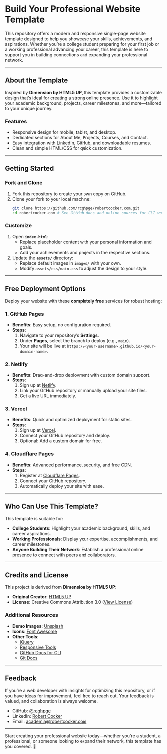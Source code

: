 # Build Your Professional Website Template

This repository offers a modern and responsive single-page website template designed to help you showcase your skills, achievements, and aspirations. Whether you’re a college student preparing for your first job or a working professional advancing your career, this template is here to support you in building connections and expanding your professional network.

---

## About the Template

Inspired by **Dimension by HTML5 UP**, this template provides a customizable design that’s ideal for creating a strong online presence. Use it to highlight your academic background, projects, career milestones, and more—tailored to your unique journey.

### Features
- Responsive design for mobile, tablet, and desktop.
- Dedicated sections for About Me, Projects, Courses, and Contact.
- Easy integration with LinkedIn, GitHub, and downloadable resumes.
- Clean and simple HTML/CSS for quick customization.

---

## Getting Started

### Fork and Clone
1. Fork this repository to create your own copy on GitHub.
2. Clone your fork to your local machine:
   ```bash
   git clone https://github.com/rcghpge/robertcocker.com.git 
   cd robertcocker.com # See GitHub docs and online sources for CLI workflows @ the command line.
   ```
### Customize
1. Open **`index.html`**:
   - Replace placeholder content with your personal information and goals.
   - Add your achievements and projects in the respective sections.
2. Update the **`assets/`** directory:
   - Replace default images in `images/` with your own.
   - Modify `assets/css/main.css` to adjust the design to your style.

---

## Free Deployment Options

Deploy your website with these **completely free** services for robust hosting:

### **1. GitHub Pages**
- **Benefits**: Easy setup, no configuration required.
- **Steps**:
  1. Navigate to your repository’s **Settings**.
  2. Under **Pages**, select the branch to deploy (e.g., `main`).
  3. Your site will be live at `https://<your-username>.github.io/<your-domain-name>`.

### **2. Netlify**
- **Benefits**: Drag-and-drop deployment with custom domain support.
- **Steps**:
  1. Sign up at [Netlify](https://www.netlify.com).
  2. Link your GitHub repository or manually upload your site files.
  3. Get a live URL immediately.

### **3. Vercel**
- **Benefits**: Quick and optimized deployment for static sites.
- **Steps**:
  1. Sign up at [Vercel](https://vercel.com).
  2. Connect your GitHub repository and deploy.
  3. Optional: Add a custom domain for free.

### **4. Cloudflare Pages**
- **Benefits**: Advanced performance, security, and free CDN.
- **Steps**:
  1. Register at [Cloudflare Pages](https://pages.cloudflare.com).
  2. Connect your GitHub repository.
  3. Automatically deploy your site with ease.

---

## Who Can Use This Template?

This template is suitable for:
- **College Students**: Highlight your academic background, skills, and career aspirations.
- **Working Professionals**: Display your expertise, accomplishments, and career milestones.
- **Anyone Building Their Network**: Establish a professional online presence to connect with peers and collaborators.

---

## Credits and License

This project is derived from **Dimension by HTML5 UP**:
- **Original Creator**: [HTML5 UP](https://html5up.net)
- **License**: Creative Commons Attribution 3.0 ([View License](https://html5up.net/license))

### Additional Resources
- **Demo Images**: [Unsplash](https://unsplash.com)
- **Icons**: [Font Awesome](https://fontawesome.com)
- **Other Tools**:
  - [jQuery](https://jquery.com)
  - [Responsive Tools](https://github.com/ajlkn/responsive-tools)
  - [GitHub Docs for CLI](https://docs.github.com/en)
  - [Git Docs](https://git-scm.com/doc)

---

## Feedback

If you’re a web developer with insights for optimizing this repository, or if you have ideas for improvement, feel free to reach out. Your feedback is valued, and collaboration is always welcome.

- GitHub: [@rcghpge](https://github.com/rcghpge)
- LinkedIn: [Robert Cocker](https://www.linkedin.com/in/robertcocker)
- Email: [academia@robertcocker.com](mailto:academia@robertcocker.com)

---

Start creating your professional website today—whether you're a student, a professional, or someone looking to expand their network, this template has you covered. 🚀

